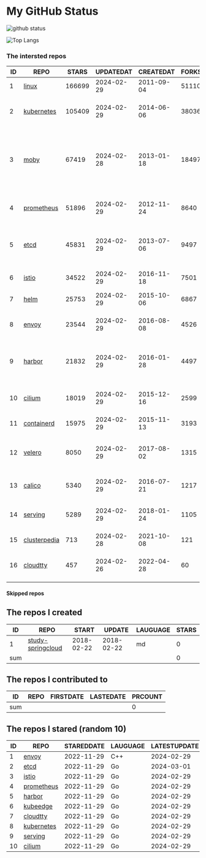 # My GitHub Status

<img src="https://github-readme-stats-1.yihong0618.vercel.app/api?username=daoqingniu&show_icons=true&&&hide_title=true&count_private=true" alt="github status" />

![Top Langs](https://github-readme-stats-1.yihong0618.vercel.app/api/top-langs/?username=daoqingniu&layout=compact)

<!--START_SECTION:github_repos-->
### The intersted repos
| ID |                              REPO                               | STARS  | UPDATEDAT  | CREATEDAT  | FORKSCOUNT |                                                DESCRIPTIONS                                                |
|----|-----------------------------------------------------------------|--------|------------|------------|------------|------------------------------------------------------------------------------------------------------------|
|  1 | [linux](https://github.com/torvalds/linux)                      | 166699 | 2024-02-29 | 2011-09-04 |      51110 | Linux kernel source tree                                                                                   |
|  2 | [kubernetes](https://github.com/kubernetes/kubernetes)          | 105409 | 2024-02-29 | 2014-06-06 |      38036 | Production-Grade Container Scheduling and Management                                                       |
|  3 | [moby](https://github.com/moby/moby)                            |  67419 | 2024-02-28 | 2013-01-18 |      18497 | The Moby Project - a collaborative project for the container ecosystem to assemble container-based systems |
|  4 | [prometheus](https://github.com/prometheus/prometheus)          |  51896 | 2024-02-29 | 2012-11-24 |       8640 | The Prometheus monitoring system and time series database.                                                 |
|  5 | [etcd](https://github.com/etcd-io/etcd)                         |  45831 | 2024-02-29 | 2013-07-06 |       9497 | Distributed reliable key-value store for the most critical data of a distributed system                    |
|  6 | [istio](https://github.com/istio/istio)                         |  34522 | 2024-02-29 | 2016-11-18 |       7501 | Connect, secure, control, and observe services.                                                            |
|  7 | [helm](https://github.com/helm/helm)                            |  25753 | 2024-02-29 | 2015-10-06 |       6867 | The Kubernetes Package Manager                                                                             |
|  8 | [envoy](https://github.com/envoyproxy/envoy)                    |  23544 | 2024-02-29 | 2016-08-08 |       4526 | Cloud-native high-performance edge/middle/service proxy                                                    |
|  9 | [harbor](https://github.com/goharbor/harbor)                    |  21832 | 2024-02-29 | 2016-01-28 |       4497 | An open source trusted cloud native registry project that stores, signs, and scans content.                |
| 10 | [cilium](https://github.com/cilium/cilium)                      |  18019 | 2024-02-29 | 2015-12-16 |       2599 | eBPF-based Networking, Security, and Observability                                                         |
| 11 | [containerd](https://github.com/containerd/containerd)          |  15975 | 2024-02-29 | 2015-11-13 |       3193 | An open and reliable container runtime                                                                     |
| 12 | [velero](https://github.com/vmware-tanzu/velero)                |   8050 | 2024-02-29 | 2017-08-02 |       1315 | Backup and migrate Kubernetes applications and their persistent volumes                                    |
| 13 | [calico](https://github.com/projectcalico/calico)               |   5340 | 2024-02-29 | 2016-07-21 |       1217 | Cloud native networking and network security                                                               |
| 14 | [serving](https://github.com/knative/serving)                   |   5289 | 2024-02-29 | 2018-01-24 |       1105 | Kubernetes-based, scale-to-zero, request-driven compute                                                    |
| 15 | [clusterpedia](https://github.com/clusterpedia-io/clusterpedia) |    713 | 2024-02-28 | 2021-10-08 |        121 | The Encyclopedia of Kubernetes clusters                                                                    |
| 16 | [cloudtty](https://github.com/cloudtty/cloudtty)                |    457 | 2024-02-26 | 2022-04-28 |         60 | A Friendly Kubernetes CloudShell (Web Terminal) !                                                          |



#### Skipped repos
<!--END_SECTION:github_repos-->

<!--START_SECTION:my_github-->
## The repos I created
| ID  |                                 REPO                                 |   START    |   UPDATE   | LAUGUAGE | STARS |
|-----|----------------------------------------------------------------------|------------|------------|----------|-------|
|   1 | [study-springcloud](https://github.com/daoqingniu/study-springcloud) | 2018-02-22 | 2018-02-22 | md       |     0 |
| sum |                                                                      |            |            |          |     0 |

## The repos I contributed to
| ID  | REPO | FIRSTDATE | LASTEDATE | PRCOUNT |
|-----|------|-----------|-----------|---------|
| sum |      |           |           |       0 |

## The repos I stared (random 10)
| ID |                          REPO                          | STAREDDATE | LAUGUAGE | LATESTUPDATE |
|----|--------------------------------------------------------|------------|----------|--------------|
|  1 | [envoy](https://github.com/envoyproxy/envoy)           | 2022-11-29 | C++      | 2024-02-29   |
|  2 | [etcd](https://github.com/etcd-io/etcd)                | 2022-11-29 | Go       | 2024-03-01   |
|  3 | [istio](https://github.com/istio/istio)                | 2022-11-29 | Go       | 2024-02-29   |
|  4 | [prometheus](https://github.com/prometheus/prometheus) | 2022-11-29 | Go       | 2024-02-29   |
|  5 | [harbor](https://github.com/goharbor/harbor)           | 2022-11-29 | Go       | 2024-02-29   |
|  6 | [kubeedge](https://github.com/kubeedge/kubeedge)       | 2022-11-29 | Go       | 2024-02-29   |
|  7 | [cloudtty](https://github.com/cloudtty/cloudtty)       | 2022-11-29 | Go       | 2024-02-29   |
|  8 | [kubernetes](https://github.com/kubernetes/kubernetes) | 2022-11-29 | Go       | 2024-02-29   |
|  9 | [serving](https://github.com/knative/serving)          | 2022-11-29 | Go       | 2024-02-29   |
| 10 | [cilium](https://github.com/cilium/cilium)             | 2022-11-29 | Go       | 2024-02-29   |

<!--END_SECTION:my_github-->
